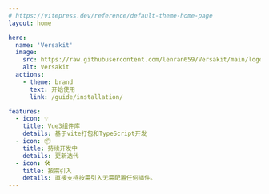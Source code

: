 ```yaml
---
# https://vitepress.dev/reference/default-theme-home-page
layout: home

hero:
  name: 'Versakit'
  image:
    src: https://raw.githubusercontent.com/lenran659/Versakit/main/logo.svg
    alt: Versakit
  actions:
    - theme: brand
      text: 开始使用
      link: /guide/installation/

features:
  - icon: 💡
    title: Vue3组件库
    details: 基于vite打包和TypeScript开发
  - icon: 📦
    title: 持续开发中
    details: 更新迭代
  - icon: 🛠️
    title: 按需引入
    details: 直接支持按需引入无需配置任何插件。
---
```


<!-- <Home /> -->
